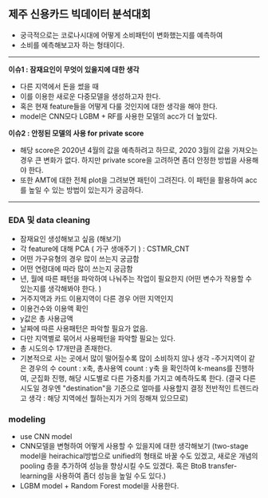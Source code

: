 ## 제주 신용카드 빅데이터 분석대회
- 궁극적으로는 코로나시대에 어떻게 소비패턴이 변화했는지를 예측하여
- 소비를 예측해보고자 하는 형태이다. 
 
----------------------------------------------------------------------------------
**이슈1 : 잠재요인이 무엇이 있을지에 대한 생각**
- 다른 지역에서 돈을 썼을 때 
- 이를 이용한 새로운 다중모델을 생성하고자 한다. 
- 혹은 현재 feature들을 어떻게 다룰 것인지에 대한 생각을 해야 한다. 
- model은 CNN모다 LGBM + RF를 사용한 모델의 acc가 더 높았다. 

**이슈2 : 안정된 모델의 사용 for private score**
- 해당 score은 2020년 4월의 값을 예측하려고 하므로, 2020 3월의 값을 가져오는 경우 
큰 변화가 없다. 하지만 private score을 고려하면 좀더 안정한 방법을 사용해야 한다. 
- 또한 AMT에 대한 전체 plot을 그려보면 패턴이 그려진다. 이 패턴을 활용하여 acc를 높일 수 있는
방법이 있는지가 궁금하다. 

----------------------------------------------------------------------------------
### EDA 및 data cleaning 
- 잠재요인 생성해보고 싶음 (해보기)
- 각 feature에 대해 PCA ( 가구 생애주기 ) : CSTMR_CNT
- 어떤 가구유형의 경우 많이 쓰는지 궁금함 
- 어떤 연령대에 따라 많이 쓰는지 궁금함
- 년, 월에 따른 패턴을 파악하여 나눠주는 작업이 필요한지
(어떤 변수가 작용할 수 있는지를 생각해봐야 한다. )
- 거주지역과 카드 이용지역이 다른 경우 어떤 지역인지 
- 이용건수와 이용액 확인 
- y값은 총 사용금액 
- 날짜에 따른 사용패턴은 파악할 필요가 없음. 
- 다만 지역별로 묶어서 사용패턴을 파악할 필요는 있다. 
- 총 시도의수 17개만큼 존재한다. 
- 기본적으로 사는 곳에서 많이 떨어질수록 많이 소비하지 않나 생각
-주거지역이 같은 경우의 수 count : x축, 
 총사용엑 count : y축 을 확인하여 k-means를 진행하여, 군집화 진행, 
해당 시도별로 다른 가중치를 가지고 예측하도록 한다. 
(결국 다른 시도일 경우엔 "destination"을 기준으로 얼마를 사용할지 결정
전반적인 트렌드라고 생각 : 해당 지역에선 뭘하는지가 거의 정해져 있으므로)

### modeling
- use CNN model
- CNN모델을 변형하여 어떻게 사용할 수 있을지에 대한 생각해보기
(two-stage model을 heirachical방법으로  unified의 형태로 바꿀 수도 있겠고, 
새로운 개념의 pooling 층을 추가하여 성능을 향상시킬 수도 있겠다. 
혹은 BtoB transfer-learning을 사용하여 좀더 성능을 높일 수도 있다.)
- LGBM model + Random Forest model을 사용한다. 